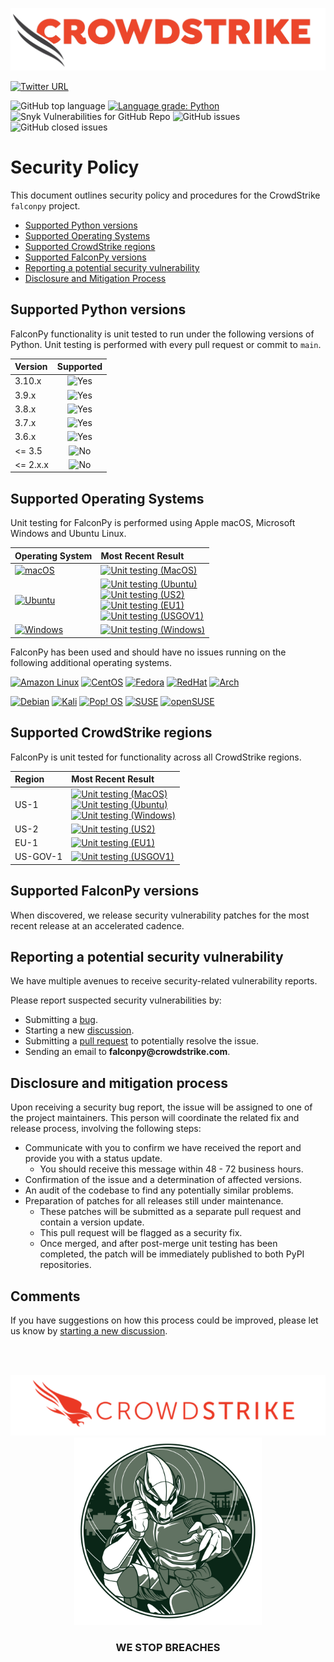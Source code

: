![CrowdStrike Falcon](https://raw.githubusercontent.com/CrowdStrike/falconpy/main/docs/asset/cs-logo.png)

[![Twitter URL](https://img.shields.io/twitter/url?label=Follow%20%40CrowdStrike&style=social&url=https%3A%2F%2Ftwitter.com%2FCrowdStrike)](https://twitter.com/CrowdStrike)

![GitHub top language](https://img.shields.io/github/languages/top/crowdstrike/falconpy?logo=python&logoColor=white)
[![Language grade: Python](https://img.shields.io/lgtm/grade/python/g/CrowdStrike/falconpy.svg?logo=lgtm&logoWidth=18)](https://lgtm.com/projects/g/CrowdStrike/falconpy/context:python)
![Snyk Vulnerabilities for GitHub Repo](https://img.shields.io/snyk/vulnerabilities/github/crowdstrike/falconpy?logo=snyk)
![GitHub issues](https://img.shields.io/github/issues-raw/crowdstrike/falconpy?logo=github)
![GitHub closed issues](https://img.shields.io/github/issues-closed-raw/crowdstrike/falconpy?color=green&logo=github)

# Security Policy
This document outlines security policy and procedures for the CrowdStrike `falconpy` project.

+ [Supported Python versions](#supported-python-versions)
+ [Supported Operating Systems](#supported-operating-systems)
+ [Supported CrowdStrike regions](#supported-crowdstrike-regions)
+ [Supported FalconPy versions](#supported-falconpy-versions)
+ [Reporting a potential security vulnerability](#reporting-a-potential-security-vulnerability)
+ [Disclosure and Mitigation Process](#disclosure-and-mitigation-process)

## Supported Python versions

FalconPy functionality is unit tested to run under the following versions of Python. Unit testing is performed with every pull request or commit to `main`.

| Version | Supported |
| :------- | :--------: |
| 3.10.x  | ![Yes](https://img.shields.io/badge/-YES-green) |
| 3.9.x   | ![Yes](https://img.shields.io/badge/-YES-green) |
| 3.8.x   | ![Yes](https://img.shields.io/badge/-YES-green) |
| 3.7.x   | ![Yes](https://img.shields.io/badge/-YES-green) |
| 3.6.x   | ![Yes](https://img.shields.io/badge/-YES-green) |
| <= 3.5  | ![No](https://img.shields.io/badge/-NO-red) |
| <= 2.x.x | ![No](https://img.shields.io/badge/-NO-red) |

## Supported Operating Systems

Unit testing for FalconPy is performed using Apple macOS, Microsoft Windows and Ubuntu Linux.

| Operating System | Most Recent Result |
| :--- | :--- |
| [![macOS](https://img.shields.io/badge/-macOS-silver?logo=apple&style=for-the-badge&labelColor=gray)](https://www.apple.com/macos/) | [![Unit testing (MacOS)](https://github.com/CrowdStrike/falconpy/actions/workflows/unit_testing_macos.yml/badge.svg)](https://github.com/CrowdStrike/falconpy/actions/workflows/unit_testing_macos.yml) |
| [![Ubuntu](https://img.shields.io/badge/-Ubuntu-964?logo=ubuntu&style=for-the-badge&labelColor=tan)](https://ubuntu.com/) | [![Unit testing (Ubuntu)](https://github.com/CrowdStrike/falconpy/actions/workflows/unit_testing_ubuntu.yml/badge.svg)](https://github.com/CrowdStrike/falconpy/actions/workflows/unit_testing_ubuntu.yml)<BR/>[![Unit testing (US2)](https://github.com/CrowdStrike/falconpy/actions/workflows/unit_testing_us2.yml/badge.svg)](https://github.com/CrowdStrike/falconpy/actions/workflows/unit_testing_us2.yml)<BR/>[![Unit testing (EU1)](https://github.com/CrowdStrike/falconpy/actions/workflows/unit_testing_eu1.yml/badge.svg)](https://github.com/CrowdStrike/falconpy/actions/workflows/unit_testing_eu1.yml)<BR/>[![Unit testing (USGOV1)](https://github.com/CrowdStrike/falconpy/actions/workflows/unit_testing_usgov1.yml/badge.svg)](https://github.com/CrowdStrike/falconpy/actions/workflows/unit_testing_usgov1.yml) |
| [![Windows](https://img.shields.io/badge/-Windows-blue?logo=windows&style=for-the-badge&labelColor=darkblue)](https://www.microsoft.com/en-us/windows/) | [![Unit testing (Windows)](https://github.com/CrowdStrike/falconpy/actions/workflows/unit_testing_windows.yml/badge.svg)](https://github.com/CrowdStrike/falconpy/actions/workflows/unit_testing_windows.yml) |

FalconPy has been used and should have no issues running on the following additional operating systems.

[![Amazon Linux](https://img.shields.io/badge/-Amazon-darkgreen?logo=amazon&style=for-the-badge&labelColor=teal)](https://aws.amazon.com/amazon-linux-ami/)
[![CentOS](https://img.shields.io/badge/-CentOS-magenta?logo=centos&style=for-the-badge&labelColor=purple)](https://www.centos.org/)
[![Fedora](https://img.shields.io/badge/-Fedora-teal?logo=fedora&style=for-the-badge&labelColor=darkblue)](https://getfedora.org/)
[![RedHat](https://img.shields.io/badge/-RedHat-red?logo=redhat&style=for-the-badge&labelColor=maroon)](https://www.redhat.com/en/technologies/linux-platforms/enterprise-linux)
[![Arch](https://img.shields.io/badge/-Arch-darkgray?logo=archlinux&style=for-the-badge&labelColor=gray)](https://archlinux.org/)

[![Debian](https://img.shields.io/badge/-Debian-darkred?logo=debian&style=for-the-badge&labelColor=red)](https://www.debian.org/)
[![Kali](https://img.shields.io/badge/-Kali-gray?logo=kalilinux&logoColor=red&style=for-the-badge&labelColor=black)](https://www.kali.org/)
[![Pop! OS](https://img.shields.io/badge/-Pop!%20OS-orange?logo=popos&logoColor=black&style=for-the-badge&labelColor=yellow)](https://pop.system76.com/)
[![SUSE](https://img.shields.io/badge/-SUSE-yellow?logo=suse&style=for-the-badge&labelColor=orange)](https://www.suse.com/)
[![openSUSE](https://img.shields.io/badge/-openSUSE-orange?logo=opensuse&style=for-the-badge&labelColor=darkorange)](https://www.opensuse.org/)

## Supported CrowdStrike regions

FalconPy is unit tested for functionality across all CrowdStrike regions.

| Region | Most Recent Result |
| :--- | :--- |
| US-1 | [![Unit testing (MacOS)](https://github.com/CrowdStrike/falconpy/actions/workflows/unit_testing_macos.yml/badge.svg)](https://github.com/CrowdStrike/falconpy/actions/workflows/unit_testing_macos.yml)<BR/>[![Unit testing (Ubuntu)](https://github.com/CrowdStrike/falconpy/actions/workflows/unit_testing_ubuntu.yml/badge.svg)](https://github.com/CrowdStrike/falconpy/actions/workflows/unit_testing_ubuntu.yml)<BR/>[![Unit testing (Windows)](https://github.com/CrowdStrike/falconpy/actions/workflows/unit_testing_windows.yml/badge.svg)](https://github.com/CrowdStrike/falconpy/actions/workflows/unit_testing_windows.yml) |
| US-2 | [![Unit testing (US2)](https://github.com/CrowdStrike/falconpy/actions/workflows/unit_testing_us2.yml/badge.svg)](https://github.com/CrowdStrike/falconpy/actions/workflows/unit_testing_us2.yml) |
| EU-1 | [![Unit testing (EU1)](https://github.com/CrowdStrike/falconpy/actions/workflows/unit_testing_eu1.yml/badge.svg)](https://github.com/CrowdStrike/falconpy/actions/workflows/unit_testing_eu1.yml) |
| US-GOV-1 | [![Unit testing (USGOV1)](https://github.com/CrowdStrike/falconpy/actions/workflows/unit_testing_usgov1.yml/badge.svg)](https://github.com/CrowdStrike/falconpy/actions/workflows/unit_testing_usgov1.yml) |

## Supported FalconPy versions

When discovered, we release security vulnerability patches for the most recent release at an accelerated cadence.  

## Reporting a potential security vulnerability

We have multiple avenues to receive security-related vulnerability reports.

Please report suspected security vulnerabilities by:
+ Submitting a [bug](https://github.com/CrowdStrike/falconpy/issues/new?assignees=&labels=bug+%3Abug%3A&template=bug_report.md&title=%5B+BUG+%5D+...).
+ Starting a new [discussion](https://github.com/CrowdStrike/falconpy/discussions).
+ Submitting a [pull request](https://github.com/CrowdStrike/falconpy/pulls) to potentially resolve the issue.
+ Sending an email to __falconpy@crowdstrike.com__. 

## Disclosure and mitigation process

Upon receiving a security bug report, the issue will be assigned to one of the project maintainers. This person will coordinate the related fix and release
process, involving the following steps:
+ Communicate with you to confirm we have received the report and provide you with a status update.
    - You should receive this message within 48 - 72 business hours.
+ Confirmation of the issue and a determination of affected versions.
+ An audit of the codebase to find any potentially similar problems.
+ Preparation of patches for all releases still under maintenance.
    - These patches will be submitted as a separate pull request and contain a version update.
    - This pull request will be flagged as a security fix.
    - Once merged, and after post-merge unit testing has been completed, the patch will be immediately published to both PyPI repositories.

## Comments
If you have suggestions on how this process could be improved, please let us know by [starting a new discussion](https://github.com/CrowdStrike/falconpy/discussions).

<BR/><BR/>

<p align="center"><img src="https://raw.githubusercontent.com/CrowdStrike/falconpy/main/docs/asset/cs-logo-footer.png"><BR/><img width="300px" src="https://raw.githubusercontent.com/CrowdStrike/falconpy/main/docs/asset/adversary-goblin-panda.png"></P>
<h3><P align="center">WE STOP BREACHES</P></h3>